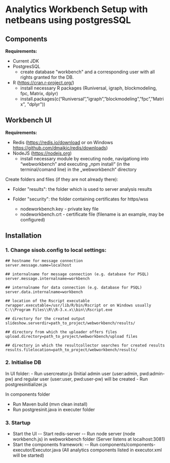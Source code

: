 # Analytics Workbench Setup with netbeans using postgresSQL

## Components

**Requirements:**
- Current JDK
- PostgresSQL
	- create database "workbench" and a corresponding user with all rights granted for the DB.
- R (https://cran.r-project.org/)
	- install necessary R packages (Runiversal, igraph, blockmodeling, fpc, Matrix, dplyr)
	- install.packages(c(“Runiversal”,”igraph”,”blockmodeling”,”fpc”,"Matrix", "dplyr"))
  
 

## Workbench UI

**Requirements:**
- Redis (https://redis.io/download or on Windows https://github.com/dmajkic/redis/downloads)
- NodeJS (https://nodejs.org)
  - install necessary module by executing node, navigationg into “webworkbench” and executing „npm install“ (in the terminal/comand line) in the „webworkbench“ directory
  
Create folders and files (if they are not already there):

- Folder "results": the folder which is used to server analysis results

- Folder "security": the folder containing certificates for https/wss
	- nodeworkbench.key - private key file
	- nodeworkbench.crt - certificate file (filename is an example, may be configured)	


## Installation
	
### 1. Change sisob.config to local settings:

```
## hostname for message connection
server.message.name=localhost

## internalname for message connection (e.g. database for PSQL)
server.message.internalname=workbench

## internalname for data connection (e.g. database for PSQL)
server.data.internalname=workbench

## location of the Rscript executable
rwrapper.executable=/usr/lib/R/bin/Rscript or on Windows usually C:\\Program Files\\R\\R-3.x.x\\bin\\Rscript.exe

## directory for the created output
slideshow.serverdir=path_to_project/webworkbench/results/

## directory from which the uploader offers files
upload.directory=path_to_project/webworkbench/upload files

## directory in which the resultcollector searches for created results
results.filelocation=path_to_project/webworkbench/results/
```

### 2. Initialise DB

In UI folder:
	- Run usercreator.js (Initial admin user (user:admin, pwd:admin-pw) and regular user (user:user, pwd:user-pw) will be created
	- Run postgresinitializer.js


In components folder 

- Run Maven build (mvn clean install)
- Run postgresinit.java in executer folder


### 3. Startup
- Start the UI
-- Start redis-server
-- Run node server (node workbench.js) in webworkbench folder (Server listens at localhost:3081)
- Start the components framework: 
-- Run components/components-executor/Executor.java (All analytics components listed in executor.xml will be started)

